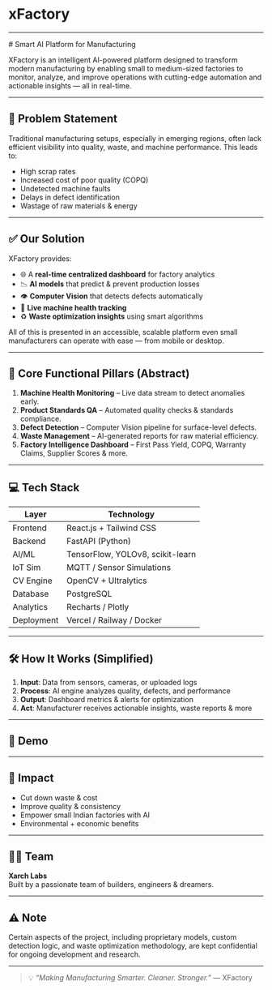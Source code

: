 # xFactory
<hr>
# Smart AI Platform for Manufacturing

XFactory is an intelligent AI-powered platform designed to transform modern manufacturing by enabling small to medium-sized factories to monitor, analyze, and improve operations with cutting-edge automation and actionable insights — all in real-time.

---

## 🎯 Problem Statement

Traditional manufacturing setups, especially in emerging regions, often lack efficient visibility into quality, waste, and machine performance. This leads to:
- High scrap rates
- Increased cost of poor quality (COPQ)
- Undetected machine faults
- Delays in defect identification
- Wastage of raw materials & energy

---

## ✅ Our Solution

XFactory provides:
- 🌐 A **real-time centralized dashboard** for factory analytics
- 📉 **AI models** that predict & prevent production losses
- 👁️ **Computer Vision** that detects defects automatically
- 🔧 **Live machine health tracking**
- ♻️ **Waste optimization insights** using smart algorithms

All of this is presented in an accessible, scalable platform even small manufacturers can operate with ease — from mobile or desktop.

---

## 🔐 Core Functional Pillars (Abstract)

1. **Machine Health Monitoring** – Live data stream to detect anomalies early.
2. **Product Standards QA** – Automated quality checks & standards compliance.
3. **Defect Detection** – Computer Vision pipeline for surface-level defects.
4. **Waste Management** – AI-generated reports for raw material efficiency.
5. **Factory Intelligence Dashboard** – First Pass Yield, COPQ, Warranty Claims, Supplier Scores & more.

---

## 💻 Tech Stack

| Layer | Technology |
|-------|------------|
| Frontend | React.js + Tailwind CSS |
| Backend | FastAPI (Python) |
| AI/ML | TensorFlow, YOLOv8, scikit-learn |
| IoT Sim | MQTT / Sensor Simulations |
| CV Engine | OpenCV + Ultralytics |
| Database | PostgreSQL |
| Analytics | Recharts / Plotly |
| Deployment | Vercel / Railway / Docker |

---

## 🛠️ How It Works (Simplified)

1. **Input**: Data from sensors, cameras, or uploaded logs
2. **Process**: AI engine analyzes quality, defects, and performance
3. **Output**: Dashboard metrics & alerts for optimization
4. **Act**: Manufacturer receives actionable insights, waste reports & more

---

## 🎥 Demo

---

## 🌱 Impact

- Cut down waste & cost
- Improve quality & consistency
- Empower small Indian factories with AI
- Environmental + economic benefits

---

## 🧑‍💻 Team

**Xarch Labs**  
Built by a passionate team of builders, engineers & dreamers.

---

## ⚠️ Note

Certain aspects of the project, including proprietary models, custom detection logic, and waste optimization methodology, are kept confidential for ongoing development and research.

---

> 💡 *“Making Manufacturing Smarter. Cleaner. Stronger.”* — XFactory
